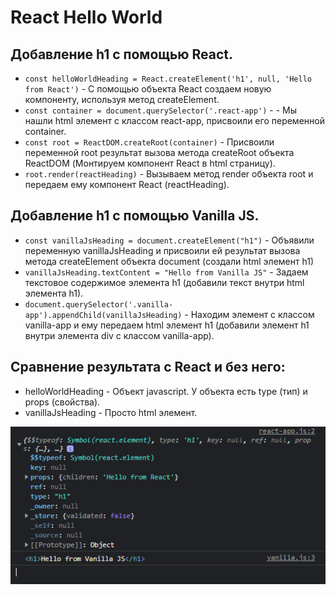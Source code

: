 # React Hello World

## Добавление h1 с помощью React.
- ```const helloWorldHeading = React.createElement('h1', null, 'Hello from React')``` - С помощью объекта React создаем новую компоненту, используя метод createElement.
- ```const container = document.querySelector('.react-app')``` - - Мы нашли html элемент с классом react-app, присвоили его переменной container.
- ```const root = ReactDOM.createRoot(container)``` - Присвоили переменной root результат вызова метода createRoot объекта ReactDOM (Монтируем компонент React в html страницу).
- ```root.render(reactHeading)``` - Вызываем метод render объекта root и передаем ему компонент React (reactHeading).

## Добавление h1 с помощью Vanilla JS.
- ```const vanillaJsHeading = document.createElement("h1")``` - Объявили переменную vanillaJsHeading и присвоили ей результат вызова метода createElement объекта document (создали html элемент h1)
- ```vanillaJsHeading.textContent = "Hello from Vanilla JS"``` - Задаем текстовое содержимое элемента h1 (добавили текст внутри html элемента h1).
- ```document.querySelector('.vanilla-app').appendChild(vanillaJsHeading)``` - Находим элемент с классом vanilla-app и ему передаем html элемент h1 (добавили элемент h1 внутри элемента div с классом vanilla-app).

## Сравнение результата с React и без него:
- helloWorldHeading - Объект javascript. У объекта есть type (тип) и props (свойства).
- vanillaJsHeading - Просто html элемент.

![img.png](img.png)